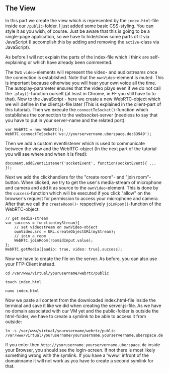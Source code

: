 ## The View

In this part we create the view which is represented by the `index.html`-file inside our `/public`-folder. I just added some basic CSS-styling. You can style it as you wish, of course. Just be aware that this is going to be a single-page application, so we have to hide/show some parts of it via JavaScript (I accomplish this by adding and removing the `active`-class via JavaScript).

As before I will not explain the parts of the index-file which I think are self-explaining or which have already been commented.

The two `video`-elements will represent the video- and audiostreams once the connection is established. Note that the `ownVideo`-element is muted. This is important because otherwise you will hear your own voice all the time. The autoplay-parameter ensures that the video plays even if we do not call the `.play()`-function ourself (at least in Chrome, in FF you still have to to that).
Now to the JavaScript - here we create a new WebRTC-object which we will define in the client.js-file later (This is explained in the client-part of this tutorial). Then we execute the `connectToSocket()`-function which establishes the connection to the websocket-server (needless to say that you have to put in your server-name and the related port):

	var WebRTC = new WebRTC();
	WebRTC.connectToSocket('ws://yourservername.uberspace.de:63949');

Then we add a custom eventlistener which is used to communicate between the view and the WebRTC-object (In the next part of the tutorial you will see where and when it is fired):

	document.addEventListener('socketEvent', function(socketEvent){ ... });

Next we add the clickhandlers for the "create room"- and "join room"-button. When clicked, we try to get the user's media-stream of microphone and camera and add it as source to the `ownVideo`-element. This is done by the `success`-function which will be executed if you click "allow" on the browser's request for permission to access your microphone and camera. After that we call the `createRoom()`- respectively `joinRoom()`-function of the WebRTC-object:

	// get media-stream
	var success = function(myStream){
		// set videostream on ownVideo-object
        ownVideo.src = URL.createObjectURL(myStream);
		// join a room
		WebRTC.joinRoom(roomidInput.value);
	};
	WebRTC.getMedia({audio: true, video: true},success);

Now we have to create the file on the server. As before, you can also use your FTP-Client instead.

`cd /var/www/virtual/yourusername/webrtc/public`

`touch index.html`

`nano index.html`

Now we paste all content from the downloaded index.html-file inside the terminal and save it like we did when creating the server.js-file.
As we have no domain associated with our VM yet and the public-folder is outside the html-folder, we have to create a symlink to be able to access it from outside:

`ln -s /var/www/virtual/yourusername/webrtc/public /var/www/virtual/yourusername/yourusername.yourservername.uberspace.de`

If you enter then `http://yourusername.yourservername.uberspace.de` inside your Browser, you should see the login-screen. If not there is most likely something wrong with the symlink. If you have a 'www.' infront of the domainname it will not work as you have to create a second symlink for that.